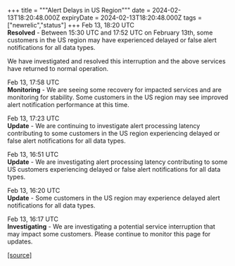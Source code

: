 +++
title = """Alert Delays in US Region"""
date = 2024-02-13T18:20:48.000Z
expiryDate = 2024-02-13T18:20:48.000Z
tags = ["newrelic","status"]
+++
Feb 13, 18:20 UTC  
**Resolved** - Between 15:30 UTC and 17:52 UTC on February 13th, some customers in the US region may have experienced delayed or false alert notifications for all data types.  
  
We have investigated and resolved this interruption and the above services have returned to normal operation.

Feb 13, 17:58 UTC  
**Monitoring** - We are seeing some recovery for impacted services and are monitoring for stability. Some customers in the US region may see improved alert notification performance at this time.

Feb 13, 17:23 UTC  
**Update** - We are continuing to investigate alert processing latency contributing to some customers in the US region experiencing delayed or false alert notifications for all data types.

Feb 13, 16:51 UTC  
**Update** - We are investigating alert processing latency contributing to some US customers experiencing delayed or false alert notifications for all data types.

Feb 13, 16:20 UTC  
**Update** - Some customers in the US region may experience delayed alert notifications for all data types.

Feb 13, 16:17 UTC  
**Investigating** - We are investigating a potential service interruption that may impact some customers. Please continue to monitor this page for updates.

[[source]](https://status.newrelic.com/incidents/d8ldj5ktl5vd)
